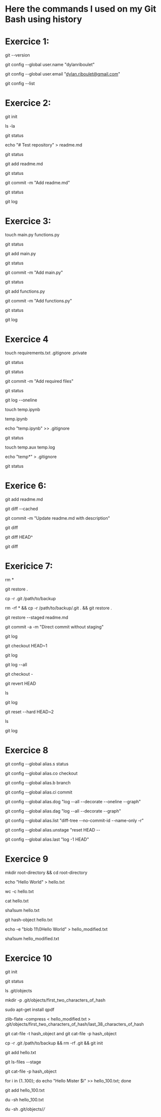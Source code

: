 
# Here the commands I used on my Git Bash using history

# Exercice 1:

git --version

git config --global user.name "dylanriboulet"

git config --global user.email "dylan.riboulet@gmail.com"

git config --list

# Exercice 2:

git init

ls -la

git status

echo "# Test repository" > readme.md

git status

git add readme.md

git status

git commit -m "Add readme.md"

git status

git log

# Exercice 3:

touch main.py functions.py

git status

git add main.py

git status

git commit -m "Add main.py"

git status

git add functions.py

git commit -m "Add functions.py"

git status

git log


# Exercice 4

touch requirements.txt .gitignore .private

git status

git status

git commit -m "Add required files"

git status

git log --oneline

touch temp.ipynb

temp.ipynb

echo "temp.ipynb" >> .gitignore

git status

touch temp.aux temp.log

echo "temp*" > .gitignore

git status

# Exerice 6:

git add readme.md

git diff --cached

git commit -m "Update readme.md with description"

git diff

git diff HEAD^

git diff

# Exericice 7:

rm *

git restore .

cp -r .git /path/to/backup

rm -rf * && cp -r /path/to/backup/.git . && git restore .

git restore --staged readme.md

git commit -a -m "Direct commit without staging"

git log

git checkout HEAD~1

git log

git log --all

git checkout -

git revert HEAD

ls

git log

git reset --hard HEAD~2

ls

git log

# Exercice 8

git config --global alias.s status

git config --global alias.co checkout

git config --global alias.b branch

git config --global alias.ci commit

git config --global alias.dog "log --all --decorate --oneline --graph"

git config --global alias.dag "log --all --decorate --graph"

git config --global alias.list "diff-tree --no-commit-id --name-only -r"

git config --global alias.unstage "reset HEAD --

git config --global alias.last "log -1 HEAD"

# Exercice 9

mkdir root-directory && cd root-directory

echo "Hello World" > hello.txt

wc -c hello.txt

cat hello.txt

sha1sum hello.txt

git hash-object hello.txt

echo -e "blob 11\0Hello World" > hello_modified.txt

sha1sum hello_modified.txt

# Exercice 10

git init

git status

ls .git/objects

mkdir -p .git/objects/first_two_characters_of_hash

sudo apt-get install qpdf

zlib-flate -compress < hello_modified.txt > .git/objects/first_two_characters_of_hash/last_38_characters_of_hash

git cat-file -t hash_object and git cat-file -p hash_object

cp -r .git /path/to/backup && rm -rf .git && git init

git add hello.txt

git ls-files --stage

git cat-file -p hash_object

for i in {1..100}; do echo "Hello Mister $i" >> hello_100.txt; done

git add hello_100.txt

du -sh hello_100.txt

du -sh .git/objects/*/*
